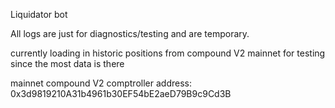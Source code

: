 Liquidator bot

All logs are just for diagnostics/testing and are temporary.

currently loading in historic positions from compound V2 mainnet for testing since the most data is there

mainnet compound V2 comptroller address: 0x3d9819210A31b4961b30EF54bE2aeD79B9c9Cd3B